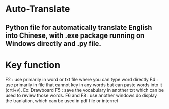 # Auto-Translate
## Python file for automatically translate English into Chinese, with .exe package running on Windows directly and .py file.
# Key function
 F2 : use primarily in word or txt file where you can type word directly
 F4 : use primarily in file that cannot key in any words but can paste words into it (crtl+v). Ex: Drawboard
 F5 : save the vocabulary in another txt which can be used to review those words.
 F6 and F8 : use another windows do display the tranlation, which can be used in pdf file or internet
